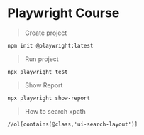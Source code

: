 # Playwright Course


> Create project 

`npm init @playwright:latest`

> Run project 

`npx playwright test`

> Show Report 

`npx playwright show-report`

> How to search xpath

```//ol[contains(@class,'ui-search-layout')]```